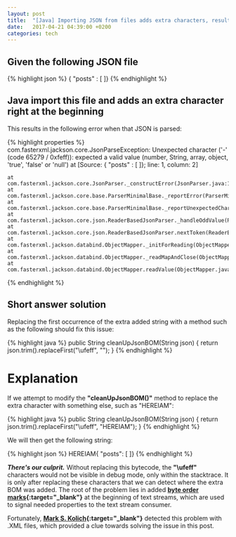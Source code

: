 ```yaml
---
layout: post
title:  "[Java] Importing JSON from files adds extra characters, resulting in JsonParseException"
date:   2017-04-21 04:39:00 +0200
categories: tech
---
```




## Given the following JSON file

{% highlight json %}
﻿{  "posts" : [ ]}
{% endhighlight %}

## Java import this file and adds an extra character right at the beginning

This results in the following error when that JSON is parsed:

{% highlight properties %}
com.fasterxml.jackson.core.JsonParseException: Unexpected character ('-' (code 65279 / 0xfeff)): expected a valid value (number, String, array, object, 'true', 'false' or 'null')
 at [Source: ﻿{  "posts" : [ ]}; line: 1, column: 2]

	at com.fasterxml.jackson.core.JsonParser._constructError(JsonParser.java:1581)
	at com.fasterxml.jackson.core.base.ParserMinimalBase._reportError(ParserMinimalBase.java:533)
	at com.fasterxml.jackson.core.base.ParserMinimalBase._reportUnexpectedChar(ParserMinimalBase.java:462)
	at com.fasterxml.jackson.core.json.ReaderBasedJsonParser._handleOddValue(ReaderBasedJsonParser.java:1624)
	at com.fasterxml.jackson.core.json.ReaderBasedJsonParser.nextToken(ReaderBasedJsonParser.java:689)
	at com.fasterxml.jackson.databind.ObjectMapper._initForReading(ObjectMapper.java:3776)
	at com.fasterxml.jackson.databind.ObjectMapper._readMapAndClose(ObjectMapper.java:3721)
	at com.fasterxml.jackson.databind.ObjectMapper.readValue(ObjectMapper.java:2726)
{% endhighlight %}

## Short answer solution

Replacing the first occurrence of the extra added string with a method such as the following should fix this issue:

{% highlight java %}
  public String cleanUpJsonBOM(String json) {
      return json.trim().replaceFirst("\ufeff", "");
  }
{% endhighlight %}

# Explanation
If we attempt to modify the **"cleanUpJsonBOM()"** method to replace the extra character with something else, such as "HEREIAM":

{% highlight java %}
  public String cleanUpJsonBOM(String json) {
      return json.trim().replaceFirst("\ufeff", "HEREIAM");
  }
{% endhighlight %}

We will then get the following string:

{% highlight json %}
  HEREIAM{  "posts": [  ]}
{% endhighlight %}

***There's our culprit.*** Without replacing this bytecode, the **"\ufeff"** characters would not be visible in debug mode, only within the stacktrace. It is only after replacing these characters that we can detect where the extra BOM was added.
The root of the problem lies in added **[byte order marks][wiki-byte-order-marks]{:target="_blank"}** at the beginning of text streams, which are used to signal needed properties to the text stream consumer.

Fortunately, **[Mark S. Kolich][maro-koli-ch-xml-parse-exception]{:target="_blank"}** detected this problem with .XML files, which provided a clue towards solving the issue in this post.


[wiki-byte-order-marks]: https://en.wikipedia.org/wiki/Byte_order_mark

[maro-koli-ch-xml-parse-exception]: http://mark.koli.ch/resolving-orgxmlsaxsaxparseexception-content-is-not-allowed-in-prolog
